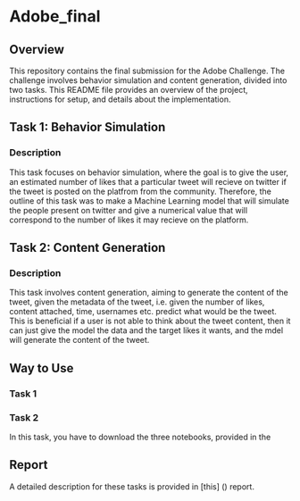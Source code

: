 # Adobe_final

## Overview

This repository contains the final submission for the Adobe Challenge. The challenge involves behavior simulation and content generation, divided into two tasks. This README file provides an overview of the project, instructions for setup, and details about the implementation.

## Task 1: Behavior Simulation

### Description

This task focuses on behavior simulation, where the goal is to give the user, an estimated number of likes that a particular tweet will recieve on twitter if the tweet is posted on the platfrom from the community. 
Therefore, the outline of this task was to make a Machine Learning model that will simulate the people present on twitter and give a numerical value that will correspond to the number of likes it may recieve on the platform. 

## Task 2: Content Generation

### Description

This task involves content generation, aiming to generate the content of the tweet, given the metadata of the tweet, i.e. given the number of likes, content attached, time, usernames etc. predict what would be the tweet. This is beneficial if a user is not able to think about the tweet content, then it can just give the model the data and the target likes it wants, and the mdel will generate the content of the tweet.

## Way to Use

### Task 1



### Task 2

In this task, you have to download the three notebooks, provided in the 

## Report

A detailed description for these tasks is provided in [this] () report.  
